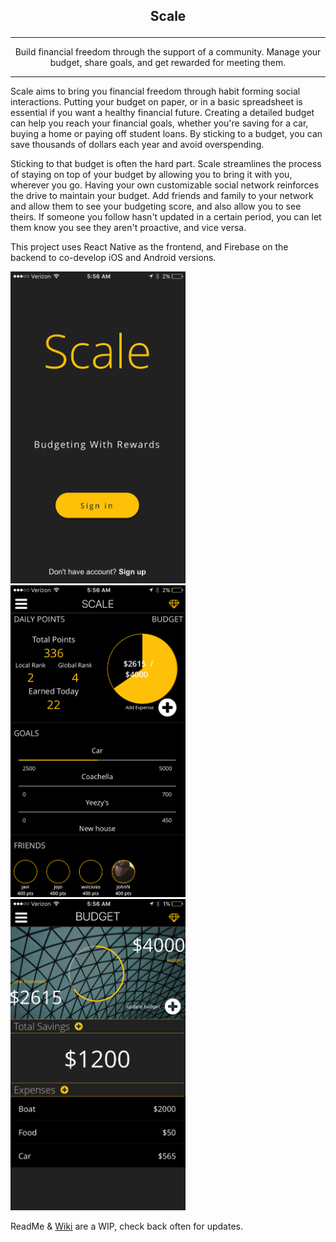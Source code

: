 ## <p style=text-align:center>Scale</p>
***
<p style=text-align:center>Build financial freedom through the support of a community. Manage your budget, share goals, and get rewarded for meeting them.</p>

***

Scale aims to bring you financial freedom through habit forming social interactions. Putting your budget on paper, or in a basic spreadsheet is essential
 if you want a healthy financial future. Creating a detailed budget can help you reach your financial goals, whether you're saving for a car, buying a home
  or paying off student loans. By sticking to a budget, you can save thousands of dollars each year and avoid overspending.

Sticking to that budget is often the hard part. Scale streamlines the process of staying on top of your budget by allowing you to bring it with you, wherever
you go. Having your own customizable social network reinforces the drive to maintain your budget. Add friends and family to your network and allow them to see
your budgeting score, and also allow you to see theirs. If someone you follow hasn't updated in a certain period, you can let them know you see they aren't
proactive, and vice versa.

This project uses React Native as the frontend, and Firebase on the backend to co-develop iOS and Android versions.

<img class="img-responsive project-image" src="splash.png" alt="Scale" width="280"/> <img class="img-responsive project-image" src="dashboard.png" alt="Scale" width="280"/> <img class="img-responsive project-image" src="budget.png" alt="Scale" width="280"/>

ReadMe & [Wiki](https://github.com/CUNYTech/BudgetApp/wiki) are a WIP, check back often for updates.
